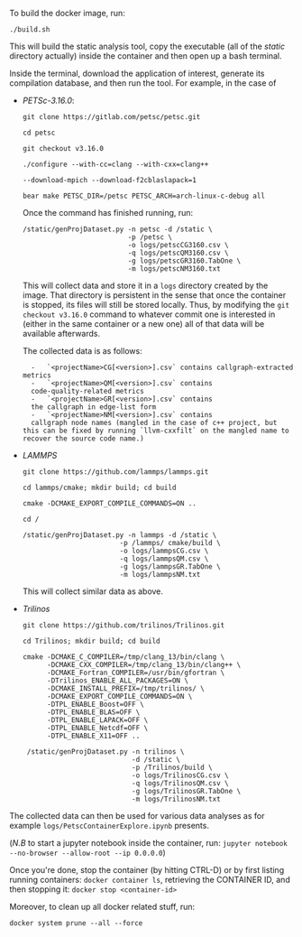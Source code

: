 To build the docker image, run: 
```
./build.sh
```
This will build the static analysis tool, copy the executable (all of the *static* directory actually) inside the container and then open up a bash terminal. 

Inside the terminal, download the application of interest, generate its 
compilation database, and then run the tool. For example, in the case of 

- *PETSc-3.16.0*: 
    ```
    git clone https://gitlab.com/petsc/petsc.git

    cd petsc

    git checkout v3.16.0

    ./configure --with-cc=clang --with-cxx=clang++ 

    --download-mpich --download-f2cblaslapack=1

    bear make PETSC_DIR=/petsc PETSC_ARCH=arch-linux-c-debug all
    ```

    Once the command has finished running, run: 
    ``` 
    /static/genProjDataset.py -n petsc -d /static \
                              -p /petsc \
                              -o logs/petscCG3160.csv \
                              -q logs/petscQM3160.csv \
                              -g logs/petscGR3160.TabOne \
                              -m logs/petscNM3160.txt
    ```
    This will collect data and store it in a `logs` directory created 
    by the image. That directory is persistent in the sense that once 
    the container is stopped, its files will still be stored locally. 
    Thus, by modifying the `git checkout v3.16.0` command to whatever 
    commit one is interested in (either in the same container or a new one)
    all of that data will be available afterwards.

    The collected data is as follows: 

        -   `<projectName>CG[<version>].csv` contains callgraph-extracted metrics 
        -   `<projectName>QM[<version>].csv` contains 
        code-quality-related metrics 
        -   `<projectName>GR[<version>].csv` contains 
        the callgraph in edge-list form 
        -   `<projectName>NM[<version>].csv` contains 
        callgraph node names (mangled in the case of c++ project, but this can be fixed by running `llvm-cxxfilt` on the mangled name to recover the source code name.)

     
- *LAMMPS*
    ```
    git clone https://github.com/lammps/lammps.git

    cd lammps/cmake; mkdir build; cd build 

    cmake -DCMAKE_EXPORT_COMPILE_COMMANDS=ON .. 

    cd /

    /static/genProjDataset.py -n lammps -d /static \
                            -p /lammps/ cmake/build \
                            -o logs/lammpsCG.csv \ 
                            -q logs/lammpsQM.csv \
                            -g logs/lammpsGR.TabOne \ 
                            -m logs/lammpsNM.txt
    ```

    This will collect similar data as above.

- *Trilinos* 
   ```
   git clone https://github.com/trilinos/Trilinos.git  

   cd Trilinos; mkdir build; cd build 

   cmake -DCMAKE_C_COMPILER=/tmp/clang_13/bin/clang \ 
         -DCMAKE_CXX_COMPILER=/tmp/clang_13/bin/clang++ \ 
         -DCMAKE_Fortran_COMPILER=/usr/bin/gfortran \ 
         -DTrilinos_ENABLE_ALL_PACKAGES=ON \ 
         -DCMAKE_INSTALL_PREFIX=/tmp/trilinos/ \ 
         -DCMAKE_EXPORT_COMPILE_COMMANDS=ON \ 
         -DTPL_ENABLE_Boost=OFF \ 
         -DTPL_ENABLE_BLAS=OFF \ 
         -DTPL_ENABLE_LAPACK=OFF \ 
         -DTPL_ENABLE_Netcdf=OFF \ 
         -DTPL_ENABLE_X11=OFF ..

    /static/genProjDataset.py -n trilinos \ 
                              -d /static \ 
                              -p /Trilinos/build \ 
                              -o logs/TrilinosCG.csv \ 
                              -q logs/TrilinosQM.csv \ 
                              -g logs/TrilinosGR.TabOne \ 
                              -m logs/TrilinosNM.txt
   ```

The collected data can then be used for various data analyses 
as for example `logs/PetscContainerExplore.ipynb` presents.

(*N.B* to start a jupyter notebook inside the container, 
run: `jupyter notebook --no-browser --allow-root --ip 0.0.0.0`)


Once you're done, stop the container (by hitting CTRL-D) or 
by first listing running containers: `docker container ls`, retrieving 
the CONTAINER ID, and then stopping it: `docker stop <container-id>` 

Moreover, to clean up all docker related stuff, run: 
``` 
docker system prune --all --force
```